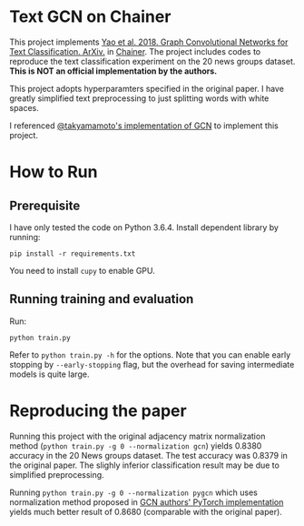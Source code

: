 # Text GCN on Chainer

This project implements [Yao et al. 2018. Graph Convolutional Networks for Text Classification. ArXiv.](https://arxiv.org/abs/1809.05679) in [Chainer](https://chainer.org/).
The project includes codes to reproduce the text classification experiment on the 20 news groups dataset. **This is NOT an official implementation by the authors.**

This project adopts hyperparamters specified in the original paper.
I have greatly simplified text preprocessing to just splitting words with white spaces.

I referenced [@takyamamoto's implementation of GCN](https://github.com/takyamamoto/Graph-Convolution-Chainer) to implement this project.

# How to Run

## Prerequisite

I have only tested the code on Python 3.6.4. Install dependent library by running:

```
pip install -r requirements.txt
```

You need to install `cupy` to enable GPU.

## Running training and evaluation

Run:

```
python train.py
```

Refer to `python train.py -h` for the options.
Note that you can enable early stopping by `--early-stopping` flag, but the overhead for saving intermediate models is quite large.


# Reproducing the paper

Running this project with the original adjacency matrix normalization method (`python train.py -g 0 --normalization gcn`) yields 0.8380 accuracy in the 20 News groups dataset.
The test accuracy was 0.8379 in the original paper.
The slighly inferior classification result may be due to simplified preprocessing.

Running `python train.py -g 0 --normalization pygcn` which uses normalization method proposed in [GCN authors' PyTorch implementation](https://github.com/tkipf/pygcn/issues/11) yields much better result of 0.8680 (comparable with the original paper).
